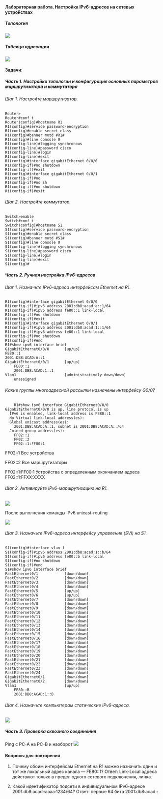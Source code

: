 #### Лабораторная работа. Настройка IPv6-адресов на сетевых устройствах
##### Топология
![](https://github.com/Adminkzn/Otus-Network-Engineer/blob/main/img/lab%204-1.jpg?raw=true)
##### Таблица адресации
![](https://github.com/Adminkzn/Otus-Network-Engineer/blob/main/img/lab%204-2.jpg?raw=true)
#### Задачи:
##### Часть 1. Настройка топологии и конфигурация основных параметров маршрутизатора и коммутатора

###### Шаг 1. Настройте маршрутизатор.
    Router>
    Router#conf t
    Router(config)#hostname R1
    R1(config)#service password-encryption 
    R1(config)#enable secret class
    R1(config)#banner motd #R1#
    R1(config)#line console 0
    R1(config-line)#logging synchronous 
    R1(config-line)#password cisco
    R1(config-line)#login
    R1(config-line)#exit
    R1(config)#interface gigabitEthernet 0/0/0
    R1(config-if)#no shutdown 
    R1(config-if)#exit
    R1(config)#interface gigabitEthernet 0/0/1
    R1(config-if)#no
    R1(config-if)#no sh
    R1(config-if)#no shutdown 
    R1(config-if)#exit

######  Шаг 2. Настройте коммутатор.
    Switch>enable 
    Switch#conf t
    Switch(config)#hostname S1
    S1(config)#service password-encryption 
    S1(config)#enable secret class
    S1(config)#banner motd #S1#
    S1(config)#line console 0
    S1(config-line)#logging synchronous 
    S1(config-line)#password cisco
    S1(config-line)#login
    S1(config-line)#exit
    S1(config)#
##### Часть 2. Ручная настройка IPv6-адресов
###### Шаг 1. Назначьте IPv6-адреса интерфейсам Ethernet на R1.
    R1(config)#interface gigabitEthernet 0/0/0
    R1(config-if)#ipv6 address 2001:db8:acad:a::1/64
    R1(config-if)#ipv6 address fe80::1 link-local 
    R1(config-if)#no shutdown 
    R1(config-if)#exit
    R1(config)#interface gigabitEthernet 0/0/1
    R1(config-if)#ipv6 address 2001:db8:acad:1::1/64
    R1(config-if)#ipv6 address fe80::1 link-local 
    R1(config-if)#no shutdown 
    R1(config-if)#end
    R1#show ipv6 interface brief
	GigabitEthernet0/0/0       [up/up]
    FE80::1
    2001:DB8:ACAD:A::1
    GigabitEthernet0/0/1       [up/up]
        FE80::1
        2001:DB8:ACAD:1::1
    Vlan1                      [administratively down/down]
        unassigned

###### Какие группы многоадресной рассылки назначены интерфейсу G0/0?
        R1#show ipv6 interface GigabitEthernet0/0/0
    GigabitEthernet0/0/0 is up, line protocol is up
      IPv6 is enabled, link-local address is FE80::1
      No Virtual link-local address(es):
      Global unicast address(es):
        2001:DB8:ACAD:A::1, subnet is 2001:DB8:ACAD:A::/64
      Joined group address(es):
        FF02::1
        FF02::2
        FF02::1:FF00:1

FF02::1	Все устройства

FF02::2	Все маршрутизаторы

FF02::1:FF00:1 Устройства с определенным окончанием адреса	FF02::1:FFXX:XXXX

###### Шаг 2. Активируйте IPv6-маршрутизацию на R1.

![](https://github.com/Adminkzn/Otus-Network-Engineer/blob/main/img/lab%204-3.jpg?raw=true)

После выполнения команды IPv6 unicast-routing

![](https://github.com/Adminkzn/Otus-Network-Engineer/blob/main/img/lab%204-4.jpg?raw=true)

###### Шаг 3. Назначьте IPv6-адреса интерфейсу управления (SVI) на S1.

    S1(config)#interface vlan 1
    S1(config-if)#ipv6 address 2001:db8:acad:1::b/64
	S1(config-if)#ipv6 address fe80::b link-local 
	S1(config-if)#no shutdown 
    S1(config-if)#end
	S1#show ipv6 interface brief
    FastEthernet0/1            [down/down]
    FastEthernet0/2            [down/down]
    FastEthernet0/3            [down/down]
    FastEthernet0/4            [down/down]
    FastEthernet0/5            [up/up]
    FastEthernet0/6            [up/up]
    FastEthernet0/7            [down/down]
    FastEthernet0/8            [down/down]
    FastEthernet0/9            [down/down]
    FastEthernet0/10           [down/down]
    FastEthernet0/11           [down/down]
    FastEthernet0/12           [down/down]
    FastEthernet0/13           [down/down]
    FastEthernet0/14           [down/down]
    FastEthernet0/15           [down/down]
    FastEthernet0/16           [down/down]
    FastEthernet0/17           [down/down]
    FastEthernet0/18           [down/down]
    FastEthernet0/19           [down/down]
    FastEthernet0/20           [down/down]
    FastEthernet0/21           [down/down]
    FastEthernet0/22           [down/down]
    FastEthernet0/23           [down/down]
    FastEthernet0/24           [down/down]
    GigabitEthernet0/1         [down/down]
    GigabitEthernet0/2         [down/down]
    Vlan1                      [up/up]
        FE80::B
        2001:DB8:ACAD:1::B


###### Шаг 4. Назначьте компьютерам статические IPv6-адреса.

![](https://github.com/Adminkzn/Otus-Network-Engineer/blob/main/img/lab%204-8.jpg?raw=true)

##### Часть 3. Проверка сквозного соединения

Ping c PC-A на PC-B и наоборот 
![](https://github.com/Adminkzn/Otus-Network-Engineer/blob/main/img/lab%204-9.jpg?raw=true)


#### Вопросы для повторения

1.	Почему обоим интерфейсам Ethernet на R1 можно назначить один и тот же локальный адрес канала — FE80::1?
Ответ: Link-Local адреса действкют только в предел одного сетевого подключения, линка.

2.	Какой идентификатор подсети в индивидуальном IPv6-адресе 2001:db8:acad::aaaa:1234/64?
Ответ: первые 64 бита 2001:db8:acad::


